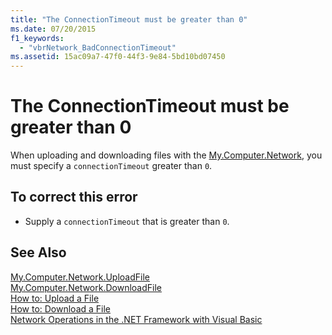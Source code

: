 ```yaml
---
title: "The ConnectionTimeout must be greater than 0"
ms.date: 07/20/2015
f1_keywords: 
  - "vbrNetwork_BadConnectionTimeout"
ms.assetid: 15ac09a7-47f0-44f3-9e84-5bd10bd07450
---
```

# The ConnectionTimeout must be greater than 0
When uploading and downloading files with the [My.Computer.Network](xref:Microsoft.VisualBasic.Devices.Network), you must specify a `connectionTimeout` greater than `0`.  
  
## To correct this error  
  
- Supply a `connectionTimeout` that is greater than `0`.  
  
## See Also  
 [My.Computer.Network.UploadFile](xref:Microsoft.VisualBasic.Devices.Network.UploadFile%2A)  
 [My.Computer.Network.DownloadFile](xref:Microsoft.VisualBasic.Devices.Network.DownloadFile%2A)  
 [How to: Upload a File](../../visual-basic/developing-apps/programming/computer-resources/how-to-upload-a-file.md)  
 [How to: Download a File](../../visual-basic/developing-apps/programming/computer-resources/how-to-download-a-file.md)  
 [Network Operations in the .NET Framework with Visual Basic](http://msdn.microsoft.com/library/c5379021-44ef-4d6a-acf5-e951fdcab6b2)
